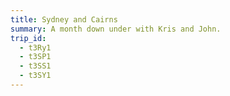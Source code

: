 ```yaml
---
title: Sydney and Cairns
summary: A month down under with Kris and John.
trip_id:
  - t3Ry1
  - t3SP1
  - t3SS1
  - t3SY1
---
```


